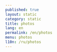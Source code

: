 ```yaml
---
published: true
layout: static
category: static
title: photos
lang: en
permalink: /en/photos
menu: photos
l10n: /ru/photos
---
```


<div class="galleria"></div>

<script type="text/javascript" src="{{ site.baseurl }}/assets/js/libs/galleria/galleria.js"></script>
<script>
var thumbs_url = 'http://batagov.s3.amazonaws.com/photos/thumbs/',
	large_url = 'http://batagov.s3.amazonaws.com/photos/large/',
	data = [
        {
            image: large_url + '37.jpg',
            thumb: thumbs_url + '37.jpg',
            description: 'Photo: Irina Polyarnaya'
        },
        {
            image: large_url + '36.jpg',
            thumb: thumbs_url + '36.jpg',
            description: 'Photo: Irina Polyarnaya'
        },
        {
            image: large_url + '35.jpg',
            thumb: thumbs_url + '35.jpg',
            description: 'Photo: Irina Polyarnaya'
        },
        {
            image: large_url + '34.jpg',
            thumb: thumbs_url + '34.jpg',
            description: 'Photo: Irina Polyarnaya'
        },
        {
            image: large_url + '33.jpg',
            thumb: thumbs_url + '33.jpg',
            description: 'Photo: Irina Polyarnaya'
        },
        {
            image: large_url + '32.jpg',
            thumb: thumbs_url + '32.jpg',
            description: 'Photo: Maxim Stulov'
        },
        {
            image: large_url + '31.jpg',
            thumb: thumbs_url + '31.jpg',
            description: 'Photo: Eugeny Pronin'
        },
        {
            image: large_url + '30.jpg',
            thumb: thumbs_url + '30.jpg',
            description: 'Photo: Eugeny Pronin'
        },
        {
            image: large_url + '29.jpg',
            thumb: thumbs_url + '29.jpg',
            description: 'Photo: Eugeny Pronin'
        },
        {
            image: large_url + '28.jpg',
            thumb: thumbs_url + '28.jpg',
            description: 'Photo: Eugeny Pronin'
        },
        {
            image: large_url + '27.jpg',
            thumb: thumbs_url + '27.jpg',
            description: 'Photo: Alexander Korenkov'
        },
        {
            image: large_url + '26.jpg',
            thumb: thumbs_url + '26.jpg',
            description: 'Photo: Alexander Korenkov'
        },
        {
            image: large_url + '25.jpg',
            thumb: thumbs_url + '25.jpg',
            description: 'Photo: Alexander Korenkov'
        },
        {
            image: large_url + '24.jpg',
            thumb: thumbs_url + '24.jpg',
            description: 'Photo: Liana Darenskaya'
        },
        {
            image: large_url + '23.jpg',
            thumb: thumbs_url + '23.jpg',
            description: 'Photo: Liana Darenskaya'
        },
    	{
        	image: large_url + '22.jpg',
        	thumb: thumbs_url + '22.jpg'
    	},
        {
        	image: large_url + '21.jpg',
        	thumb: thumbs_url + '21.jpg',
            title: '2009'
    	},
        {
        	image: large_url + '19.jpg',
        	thumb: thumbs_url + '19.jpg'
    	},
        {
        	image: large_url + '18.jpg',
        	thumb: thumbs_url + '18.jpg',
            title: '2005'
    	},
        {
        	image: large_url + '17.jpg',
        	thumb: thumbs_url + '17.jpg',
            title: '1991'
    	},
        {
        	image: large_url + '16.jpg',
        	thumb: thumbs_url + '16.jpg',
            title: '1991'
    	},
        {
        	image: large_url + '15.jpg',
        	thumb: thumbs_url + '15.jpg'
    	},
        {
        	image: large_url + '14.jpg',
        	thumb: thumbs_url + '14.jpg'
    	},
        {
        	image: large_url + '13.jpg',
        	thumb: thumbs_url + '13.jpg'
    	},
        {
        	image: large_url + '12.jpg',
        	thumb: thumbs_url + '12.jpg'
    	},
        {
        	image: large_url + '11.jpg',
        	thumb: thumbs_url + '11.jpg'
    	},
        {
        	image: large_url + '10.jpg',
        	thumb: thumbs_url + '10.jpg'
    	},
        {
        	image: large_url + '9.jpg',
        	thumb: thumbs_url + '9.jpg'
    	},
        {
        	image: large_url + '8.jpg',
        	thumb: thumbs_url + '8.jpg'
    	},
        {
        	image: large_url + '7.jpg',
        	thumb: thumbs_url + '7.jpg',
            title: '1990'
    	},
        {
        	image: large_url + '6.jpg',
        	thumb: thumbs_url + '6.jpg',
            title: '1990'
    	},
        {
        	image: large_url + '5.jpg',
        	thumb: thumbs_url + '5.jpg',
            title: '1989'
    	},
        {
        	image: large_url + '4.jpg',
        	thumb: thumbs_url + '4.jpg'
    	},
        {
        	image: large_url + '3.jpg',
        	thumb: thumbs_url + '3.jpg'
    	},
        {
        	image: large_url + '2.jpg',
        	thumb: thumbs_url + '2.jpg'
    	},
        {
        	image: large_url + '1.jpg',
        	thumb: thumbs_url + '1.jpg'
    	}
	];
Galleria.loadTheme('{{ site.baseurl }}/assets/js/libs/galleria/themes/batagov/galleria.batagov.min.js');
Galleria.run('.galleria', {
    dataSource: data,
    width: 600,
    height: 400,
  	wait: true
});
</script>